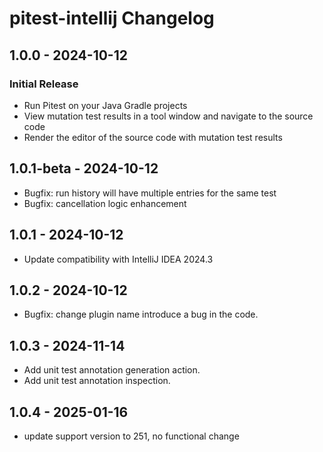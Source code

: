 <!-- Keep a Changelog guide -> https://keepachangelog.com -->

# pitest-intellij Changelog

## 1.0.0 - 2024-10-12
### Initial Release
- Run Pitest on your Java Gradle projects
- View mutation test results in a tool window and navigate to the source code
- Render the editor of the source code with mutation test results

## 1.0.1-beta - 2024-10-12
- Bugfix: run history will have multiple entries for the same test
- Bugfix: cancellation logic enhancement

## 1.0.1 - 2024-10-12
- Update compatibility with IntelliJ IDEA 2024.3

## 1.0.2 - 2024-10-12
- Bugfix: change plugin name introduce a bug in the code.

## 1.0.3 - 2024-11-14
- Add unit test annotation generation action.
- Add unit test annotation inspection.

## 1.0.4 - 2025-01-16
- update support version to 251, no functional change
